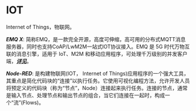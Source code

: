 # lOT

Internet of Things，物联网。

***EMQ X***: 简称EMQ，是一款完全开源，高度可伸缩，高可用的分布式MQTT消息服务器，同时也支持CoAP/LwM2M一站式lOT协议接入。EMQ 是 5G 时代万物互联的消息引擎，适用于 IoT、M2M 和移动应用程序，可处理千万级别的并发客户端，[***详见***](lOT/emqx/README.md)。

***Node-RED***: 是构建物联网(IOT， Internet of Things)应用程序的一个强大工具，其重点是简化代码块的“连接”以执行任务。它使用可视化编程方法，允许开发人员将预定义的代码块（称为“节点”，Node）连接起来执行任务。连接的节点，通常是输入节点、处理节点和输出节点的组合，当它们连接在一起时，构成一个“流”(Flows)。
